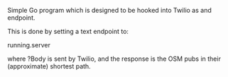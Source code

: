 Simple Go program which is designed to be hooked into Twilio as and endpoint.

This is done by setting a text endpoint to:


running.server

where ?Body is sent by Twilio, and the response is the OSM pubs in their
(approximate) shortest path.
